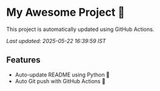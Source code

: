 # My Awesome Project 🚀

This project is automatically updated using GitHub Actions.

_Last updated: 2025-05-22 16:39:59 IST_

## Features
- Auto-update README using Python 🐍
- Auto Git push with GitHub Actions 🤖
